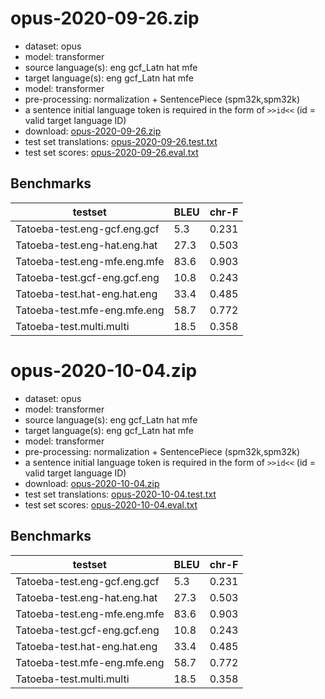 # opus-2020-09-26.zip

* dataset: opus
* model: transformer
* source language(s): eng gcf_Latn hat mfe
* target language(s): eng gcf_Latn hat mfe
* model: transformer
* pre-processing: normalization + SentencePiece (spm32k,spm32k)
* a sentence initial language token is required in the form of `>>id<<` (id = valid target language ID)
* download: [opus-2020-09-26.zip](https://object.pouta.csc.fi/Tatoeba-MT-models/cpf-cpf/opus-2020-09-26.zip)
* test set translations: [opus-2020-09-26.test.txt](https://object.pouta.csc.fi/Tatoeba-MT-models/cpf-cpf/opus-2020-09-26.test.txt)
* test set scores: [opus-2020-09-26.eval.txt](https://object.pouta.csc.fi/Tatoeba-MT-models/cpf-cpf/opus-2020-09-26.eval.txt)

## Benchmarks

| testset               | BLEU  | chr-F |
|-----------------------|-------|-------|
| Tatoeba-test.eng-gcf.eng.gcf 	| 5.3 	| 0.231 |
| Tatoeba-test.eng-hat.eng.hat 	| 27.3 	| 0.503 |
| Tatoeba-test.eng-mfe.eng.mfe 	| 83.6 	| 0.903 |
| Tatoeba-test.gcf-eng.gcf.eng 	| 10.8 	| 0.243 |
| Tatoeba-test.hat-eng.hat.eng 	| 33.4 	| 0.485 |
| Tatoeba-test.mfe-eng.mfe.eng 	| 58.7 	| 0.772 |
| Tatoeba-test.multi.multi 	| 18.5 	| 0.358 |

# opus-2020-10-04.zip

* dataset: opus
* model: transformer
* source language(s): eng gcf_Latn hat mfe
* target language(s): eng gcf_Latn hat mfe
* model: transformer
* pre-processing: normalization + SentencePiece (spm32k,spm32k)
* a sentence initial language token is required in the form of `>>id<<` (id = valid target language ID)
* download: [opus-2020-10-04.zip](https://object.pouta.csc.fi/Tatoeba-MT-models/cpf-cpf/opus-2020-10-04.zip)
* test set translations: [opus-2020-10-04.test.txt](https://object.pouta.csc.fi/Tatoeba-MT-models/cpf-cpf/opus-2020-10-04.test.txt)
* test set scores: [opus-2020-10-04.eval.txt](https://object.pouta.csc.fi/Tatoeba-MT-models/cpf-cpf/opus-2020-10-04.eval.txt)

## Benchmarks

| testset               | BLEU  | chr-F |
|-----------------------|-------|-------|
| Tatoeba-test.eng-gcf.eng.gcf 	| 5.3 	| 0.231 |
| Tatoeba-test.eng-hat.eng.hat 	| 27.3 	| 0.503 |
| Tatoeba-test.eng-mfe.eng.mfe 	| 83.6 	| 0.903 |
| Tatoeba-test.gcf-eng.gcf.eng 	| 10.8 	| 0.243 |
| Tatoeba-test.hat-eng.hat.eng 	| 33.4 	| 0.485 |
| Tatoeba-test.mfe-eng.mfe.eng 	| 58.7 	| 0.772 |
| Tatoeba-test.multi.multi 	| 18.5 	| 0.358 |

